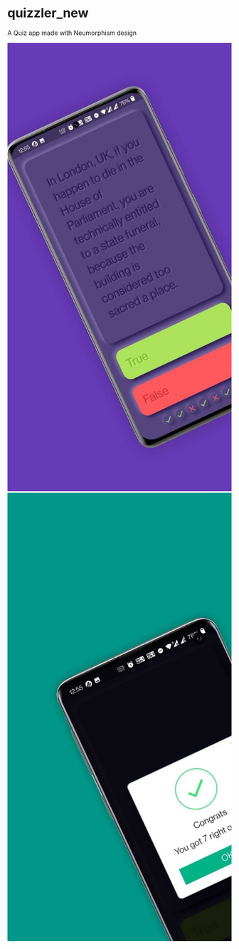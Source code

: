 # quizzler_new

A Quiz app made with Neumorphism design


![Screenshot](photo_2021-04-15_01-07-49.jpg)
![Screenshot](photo_2021-04-15_01-07-26.jpg)
